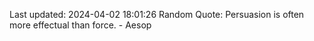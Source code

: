 Last updated: 2024-04-02 18:01:26
Random Quote: Persuasion is often more effectual than force. - Aesop